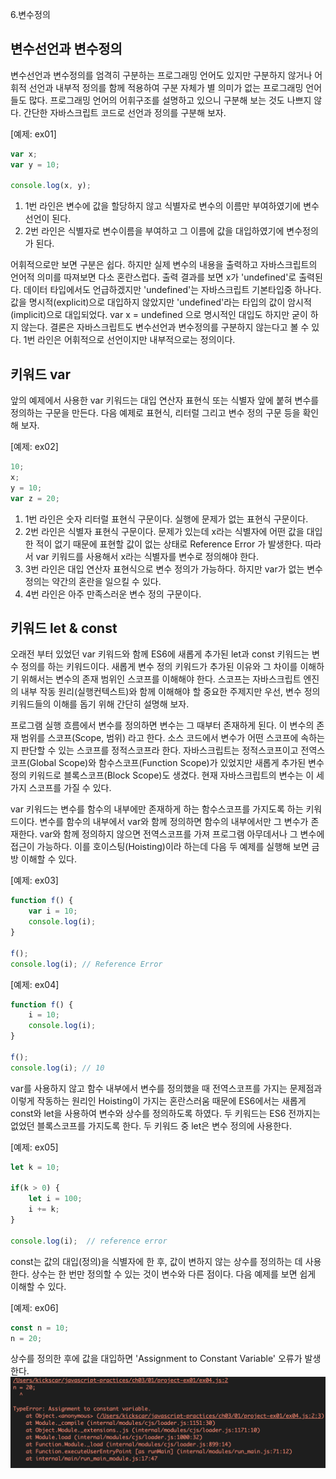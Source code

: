 6.변수정의

## 변수선언과 변수정의

변수선언과 변수정의를 엄격히 구분하는 프로그래밍 언어도 있지만 구분하지 않거나 어휘적 선언과 내부적 정의를 함께 적용하여 구분 자체가 별 의미가 없는 프로그래밍 언어들도 많다. 프로그래밍 언어의 어휘구조를 설명하고 있으니 구분해 보는 것도 나쁘지 않다. 간단한 자바스크립트 코드로 선언과 정의를 구분해 보자.

\[예제: ex01\]

```javascript
var x;
var y = 10;

console.log(x, y);
```

1.  1번 라인은 변수에 값을 할당하지 않고 식별자로 변수의 이름만 부여하였기에 변수선언이 된다.
2.  2번 라인은 식별자로 변수이름을 부여하고 그 이름에 값을 대입하였기에 변수정의가 된다.

어휘적으로만 보면 구분은 쉽다. 하지만 실제 변수의 내용을 출력하고 자바스크립트의 언어적 의미를 따져보면 다소 혼란스럽다. 출력 결과를 보면 x가 'undefined'로 출력된다. 데이터 타입에서도 언급하겠지만 'undefined'는 자바스크립트 기본타입중 하나다. 값을 명시적(explicit)으로 대입하지 않았지만 'undefined'라는 타입의 값이 암시적(implicit)으로 대입되었다.
var x = undefined 으로 명시적인 대입도 하지만 굳이 하지 않는다. 결론은 자바스크립트도 변수선언과 변수정의를 구분하지 않는다고 볼 수 있다. 1번 라인은 어휘적으로 선언이지만 내부적으로는 정의이다.


## 키워드 var

앞의 예제에서 사용한 var 키워드는 대입 연산자 표현식 또는 식별자 앞에 붙혀 변수를 정의하는 구문을 만든다. 다음 예제로 표현식, 리터럴 그리고 변수 정의 구문 등을 확인해 보자.

\[예제: ex02\]

```javascript
10;
x;
y = 10;
var z = 20;
```

1.  1번 라인은 숫자 리터럴 표현식 구문이다. 실행에 문제가 없는 표현식 구문이다.
2.  2번 라인은 식별자 표현식 구문이다. 문제가 있는데 x라는 식별자에 어떤 값을 대입한 적이 없기 때문에 표현할 값이 없는 상태로 Reference Error 가 발생한다. 따라서 var 키워드를 사용해서 x라는 식별자를 변수로 정의해야 한다.
3.  3번 라인은 대입 연산자 표현식으로 변수 정의가 가능하다. 하지만 var가 없는 변수 정의는 약간의 혼란을 일으킬 수 있다.
4.  4번 라인은 아주 만족스러운 변수 정의 구문이다.


## 키워드 let & const

오래전 부터 있었던 var 키워드와 함께 ES6에 새롭게 추가된 let과 const 키워드는 변수 정의를 하는 키워드이다. 새롭게 변수 정의 키워드가 추가된 이유와 그 차이를 이해하기 위해서는 변수의 존재 범위인 스코프를 이해해야 한다. 스코프는 자바스크립트 엔진의 내부 작동 원리(실행컨텍스트)와 함께 이해해야 할 중요한 주제지만 우선, 변수 정의 키워드들의 이해를 돕기 위해 간단히 설명해 보자.

프로그램 실행 흐름에서 변수를 정의하면 변수는 그 때부터 존재하게 된다. 이 변수의 존재 범위를 스코프(Scope, 범위) 라고 한다. 소스 코드에서 변수가 어떤 스코프에 속하는 지 판단할 수 있는 스코프를 정적스코프라 한다. 자바스크립트는 정적스코프이고 전역스코프(Global Scope)와 함수스코프(Function Scope)가 있었지만 새롭게 추가된 변수 정의 키워드로 블록스코프(Block Scope)도 생겼다. 현재 자바스크립트의 변수는 이 세 가지 스코프를 가질 수 있다.

var 키워드는 변수를 함수의 내부에만 존재하게 하는 함수스코프를 가지도록 하는 키워드이다. 변수를 함수의 내부에서 var와 함께 정의하면 함수의 내부에서만 그 변수가 존재한다. var와 함께 정의하지 않으면 전역스코프를 가져 프로그램 아무데서나 그 변수에 접근이 가능하다. 이를 호이스팅(Hoisting)이라 하는데 다음 두 예제를 실행해 보면 금방 이해할 수 있다.

\[예제: ex03\]

```javascript
function f() {
    var i = 10;
    console.log(i);
}

f();
console.log(i); // Reference Error

```

\[예제: ex04\]

```javascript
function f() {
    i = 10;
    console.log(i);
}

f();
console.log(i); // 10
```

var를 사용하지 않고 함수 내부에서 변수를 정의했을 때 전역스코프를 가지는 문제점과 이렇게 작동하는 원리인 Hoisting이 가지는 혼란스러움 때문에 ES6에서는 새롭게 const와 let을 사용하여 변수와 상수를 정의하도록 하였다. 두 키워드는 ES6 전까지는 없었던 블록스코프를 가지도록 한다. 두 키워드 중 let은 변수 정의에 사용한다.

\[예제: ex05\]

```javascript
let k = 10;

if(k > 0) {
    let i = 100;
    i += k;
}

console.log(i);  // reference error

```

const는 값의 대입(정의)을 식별자에 한 후, 값이 변하지 않는 상수를 정의하는 데 사용한다. 상수는 한 번만 정의할 수 있는 것이 변수와 다른 점이다. 다음 예제를 보면 쉽게 이해할 수 있다.

\[예제: ex06\]

```javascript
const n = 10;
n = 20;

```

상수를 정의한 후에 값을 대입하면 'Assignment to Constant Variable' 오류가 발생한다.
![8f452804e2d4e52f0ee8ab6721865653.png](../../_resources/721fa8f292b74d1db6c11b4615b59c7f.png)